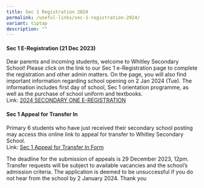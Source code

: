 ```yaml
---
title: Sec 1 Registration 2024
permalink: /useful-links/sec-1-registration-2024/
variant: tiptap
description: ""
---
```

<h4><strong>Sec 1 E-Registration (21 Dec 2023)</strong></h4><p>Dear parents and incoming students, welcome to Whitley Secondary School! Please click on the link to our Sec 1 e-Registration page to complete the registration and other admin matters. On the page, you will also find important information regarding school opening on 2 Jan 2024 (Tue). The information includes first day of school, Sec 1 orientation programme, as well as the purchase of school uniform and textbooks.<br>Link: <a href="https://form.gov.sg/65445f0f707774001196e654" rel="noopener noreferrer nofollow" target="_blank">2024 SECONDARY ONE E-REGISTRATION</a></p><h4><strong>Sec 1 Appeal for Transfer In</strong></h4><p>Primary 6 students who have just received their secondary school posting may access this online link to appeal for transfer to Whitley Secondary School.<br>Link: <a href="https://go.gov.sg/s1-wss-in" rel="noopener noreferrer nofollow" target="_blank">Sec 1 Appeal for Transfer In Form</a></p><p>The deadline for the submission of appeals is 29 December 2023, 12pm. Transfer requests will be subject to available vacancies and the school’s admission criteria. The application is deemed to be unsuccessful if you do not hear from the school by 2 January 2024. Thank you</p><p></p>